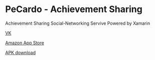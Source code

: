 # PeCardo - Achievement Sharing
Achievement Sharing Social-Networking Servive Powered by Xamarin

[VK](https://vk.com/voradyab)

[Amazon App Store](https://www.amazon.com/dp/B07QYL71FW/ref=apps_sf_sta)

[APK download](https://github.com/egbaydarov/Client_coursach/blob/master/IDO_Client/IDO_Client.Android/bin/Debug/com.voradyab.idoclient.apk)

